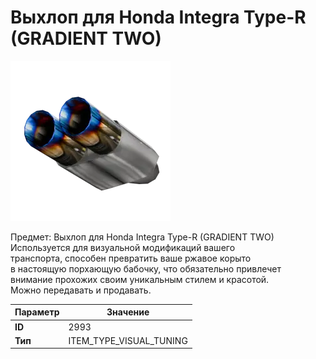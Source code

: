 # Выхлоп для Honda Integra Type-R (GRADIENT TWO)

![Item Image](../img/2993.webp?raw=true)

Предмет: Выхлоп для Honda Integra Type-R (GRADIENT TWO)<br>Используется для визуальной модификаций вашего<br>транспорта, способен превратить ваше ржавое корыто<br>в настоящую порхающую бабочку, что обязательно привлечет<br>внимание прохожих своим уникальным стилем и красотой.<br>Можно передавать и продавать.


| Параметр | Значение |
|----------|----------|
| **ID** | 2993 |
| **Тип** | ITEM_TYPE_VISUAL_TUNING |

